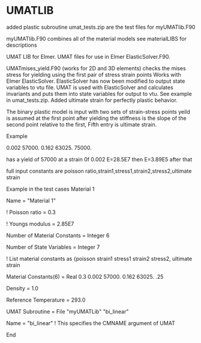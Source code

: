 # UMATLIB

added plastic subroutine
umat_tests.zip are the test files for myUMATlib.F90

myUMATlib.F90 combines all of the material models
see materialLIBS for descriptions

UMAT LIB for Elmer. 
UMAT files for use in Elmer ElasticSolver.F90.
   
  UMATmises_yield.F90 (works for 2D and 3D elements) checks the mises stress for yielding using the first pair of stress strain points
Works with Elmer ElasticSolver.
ElasticSolver has now been modified to output state variables to vtu file.
UMAT is used with ElasticSolver and calculates invariants and puts them into state variables for output to vtu.
See example in umat_tests.zip.  Added ultimate strain for perfectly plastic behavior.

The binary plastic model is input with two sets of strain-stress points yeild is assumed at the first point
after yielding the stiffness is the slope of the second point relative to the first, Fifth entry is ultimate strain.

Example

0.002 57000. 0.162 63025. 75000.

has a yield of 57000 at a strain 0f 0.002 E=28.5E7 then E=3.89E5 after that

full input constants are poisson ratio,strain1,stress1,strain2,stress2,ultimate strain

Example in the test cases
Material 1

Name = "Material 1"

!  Poisson ratio = 0.3

!  Youngs modulus = 2.85E7

Number of Material Constants = Integer 6

Number of State Variables = Integer 7

! List material constants as {poisson strain1 stress1 strain2 stress2, ultimate strain

Material Constants(6) = Real 0.3 0.002 57000. 0.162 63025. .25

Density = 1.0

Reference Temperature = 293.0

UMAT Subroutine = File "myUMATLib" "bi_linear"

Name = "bi_linear"  ! This specifies the CMNAME argument of UMAT

End

